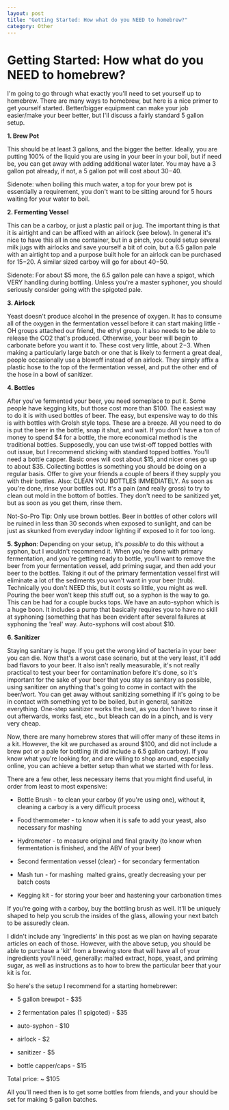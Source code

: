 ```yaml
---
layout: post
title: "Getting Started: How what do you NEED to homebrew?"
category: Other
---
```


Getting Started: How what do you NEED to homebrew?
==================================================

I'm going to go through what exactly you'll need to set yourself up to homebrew. There are many ways to homebrew, but here is a nice primer to get yourself started. Better/bigger equipment can make your job easier/make your beer better, but I'll discuss a fairly standard 5 gallon setup.

**1\. Brew Pot**

This should be at least 3 gallons, and the bigger the better. Ideally, you are putting 100% of the liquid you are using in your beer in your boil, but if need be, you can get away with adding additional water later. You may have a 3 gallon pot already, if not, a 5 gallon pot will cost about $30-$40.

Sidenote: when boiling this much water, a top for your brew pot is essentially a requirement, you don't want to be sitting around for 5 hours waiting for your water to boil.

**2\. Fermenting Vessel**

This can be a carboy, or just a plastic pail or jug. The important thing is that it is airtight and can be affixed with an airlock (see below). In general it's nice to have this all in one container, but in a pinch, you could setup several milk jugs with airlocks and save yourself a bit of coin, but a 6.5 gallon pale with an airtight top and a purpose built hole for an airlock can be purchased for $15-$20. A similar sized carboy will go for about $40-$50.

Sidenote: For about $5 more, the 6.5 gallon pale can have a spigot, which VERY handling during bottling. Unless you're a master syphoner, you should seriously consider going with the spigoted pale.

**3\. Airlock**

Yeast doesn't produce alcohol in the presence of oxygen. It has to consume all of the oxygen in the fermentation vessel before it can start making little -OH groups attached our friend, the ethyl group. It also needs to be able to release the CO2 that's produced. Otherwise, your beer will begin to carbonate before you want it to. These cost very little, about $2-$3. When making a particularly large batch or one that is likely to ferment a great deal, people occasionally use a blowoff instead of an airlock. They simply affix a plastic hose to the top of the fermentation vessel, and put the other end of the hose in a bowl of sanitizer.

**4\. Bottles**

After you've fermented your beer, you need someplace to put it. Some people have kegging kits, but those cost more than $100. The easiest way to do it is with used bottles of beer. The easy, but expensive way to do this is with bottles with Grolsh style tops. These are a breeze. All you need to do is put the beer in the bottle, snap it shut, and wait. If you don't have a ton of money to spend $4 for a bottle, the more economical method is the traditional bottles. Supposedly, you can use twist-off topped bottles with out issue, but I recommend sticking with standard topped bottles. You'll need a bottle capper. Basic ones will cost about $15, and nicer ones go up to about $35. Collecting bottles is something you should be doing on a regular basis. Offer to give your friends a couple of beers if they supply you with their bottles. Also: CLEAN YOU BOTTLES IMMEDIATELY. As soon as you're done, rinse your bottles out. It's a pain (and really gross) to try to clean out mold in the bottom of bottles. They don't need to be sanitized yet, but as soon as you get them, rinse them.

Not-So-Pro Tip: Only use brown bottles. Beer in bottles of other colors will be ruined in less than 30 seconds when exposed to sunlight, and can be just as skunked from everyday indoor lighting if exposed to it for too long.

**5\. Syphon**: Depending on your setup, it's _possible_ to do this without a syphon, but I wouldn't recommend it. When you're done with primary fermentation, and you're getting ready to bottle, you'll want to remove the beer from your fermentation vessel, add priming sugar, and then add your beer to the bottles. Taking it out of the primary fermentation vessel first will eliminate a lot of the sediments you won't want in your beer (trub). Technically you don't NEED this, but it costs so little, you might as well. Pouring the beer won't keep this stuff out, so a syphon is the way to go. This can be had for a couple bucks tops. We have an auto-syphon which is a huge boon. It includes a pump that basically requires you to have no skill at syphoning (something that has been evident after several failures at syphoning the 'real' way. Auto-syphons will cost about $10.

**6\. Sanitizer**

Staying sanitary is huge. If you get the wrong kind of bacteria in your beer you can die. Now that's a worst case scenario, but at the very least, it'll add bad flavors to your beer. It also isn't really measurable, it's not really practical to test your beer for contamination before it's done, so it's important for the sake of your beer that you stay as sanitary as possible, using sanitizer on anything that's going to come in contact with the beer/wort. You can get away without sanitizing something if it's going to be in contact with something yet to be boiled, but in general, sanitize everything. One-step sanitizer works the best, as you don't have to rinse it out afterwards, works fast, etc., but bleach can do in a pinch, and is very very cheap.

Now, there are many homebrew stores that will offer many of these items in a kit. However, the kit we purchased as around $100, and did not include a brew pot or a pale for bottling (it did include a 6.5 gallon carboy). If you know what you're looking for, and are willing to shop around, especially online, you can achieve a better setup than what we started with for less.

There are a few other, less necessary items that you might find useful, in order from least to most expensive:

*   Bottle Brush - to clean your carboy (if you're using one), without it, cleaning a carboy is a very difficult process

*   Food thermometer - to know when it is safe to add your yeast, also necessary for mashing

*   Hydrometer - to measure original and final gravity (to know when fermentation is finished, and the ABV of your beer)

*   Second fermentation vessel (clear) - for secondary fermentation

*   Mash tun - for mashing  malted grains, greatly decreasing your per batch costs

*   Kegging kit - for storing your beer and hastening your carbonation times

If you're going with a carboy, buy the bottling brush as well. It'll be uniquely shaped to help you scrub the insides of the glass, allowing your next batch to be assuredly clean.

I didn't include any 'ingredients' in this post as we plan on having separate articles on each of those. However, with the above setup, you should be able to purchase a 'kit' from a brewing store that will have all of your ingredients you'll need, generally: malted extract, hops, yeast, and priming sugar, as well as instructions as to how to brew the particular beer that your kit is for.

So here's the setup I recommend for a starting homebrewer:

*   5 gallon brewpot - $35

*   2 fermentation pales (1 spigoted) - $35

*   auto-syphon - $10

*   airlock - $2

*   sanitizer - $5

*   bottle capper/caps - $15

Total price: ~ $105

All you'll need then is to get some bottles from friends, and your should be set for making 5 gallon batches.